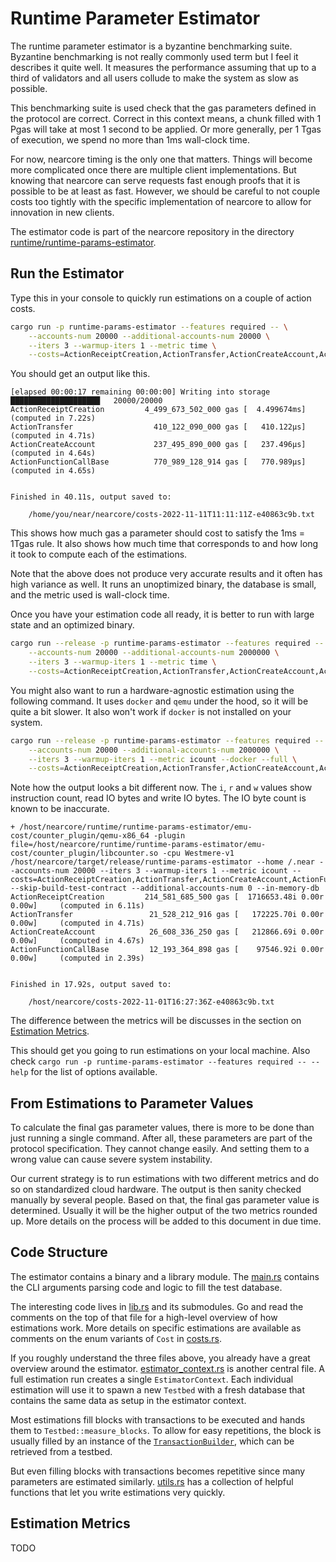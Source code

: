 # Runtime Parameter Estimator

The runtime parameter estimator is a byzantine benchmarking suite. Byzantine
benchmarking is not really commonly used term but I feel it describes it quite
well. It measures the performance assuming that up to a third of validators and
all users collude to make the system as slow as possible.

This benchmarking suite is used check that the gas parameters defined in the
protocol are correct. Correct in this context means, a chunk filled with 1 Pgas
will take at most 1 second to be applied. Or more generally, per 1 Tgas of
execution, we spend no more than 1ms wall-clock time. 

For now, nearcore timing is the only one that matters. Things will become more
complicated once there are multiple client implementations. But knowing that
nearcore can serve requests fast enough proofs that it is possible to be at
least as fast. However, we should be careful to not couple costs too tightly
with the specific implementation of nearcore to allow for innovation in new
clients.

The estimator code is part of the nearcore repository in the directory
[runtime/runtime-params-estimator](https://github.com/near/nearcore/tree/master/runtime/runtime-params-estimator).

## Run the Estimator

Type this in your console to quickly run estimations on a couple of action costs.

```bash
cargo run -p runtime-params-estimator --features required -- \
    --accounts-num 20000 --additional-accounts-num 20000 \
    --iters 3 --warmup-iters 1 --metric time \
    --costs=ActionReceiptCreation,ActionTransfer,ActionCreateAccount,ActionFunctionCallBase
```

You should get an output like this.

```
[elapsed 00:00:17 remaining 00:00:00] Writing into storage ████████████████████   20000/20000  
ActionReceiptCreation         4_499_673_502_000 gas [  4.499674ms]    (computed in 7.22s) 
ActionTransfer                  410_122_090_000 gas [   410.122µs]    (computed in 4.71s) 
ActionCreateAccount             237_495_890_000 gas [   237.496µs]    (computed in 4.64s) 
ActionFunctionCallBase          770_989_128_914 gas [   770.989µs]    (computed in 4.65s) 


Finished in 40.11s, output saved to:

    /home/you/near/nearcore/costs-2022-11-11T11:11:11Z-e40863c9b.txt
```

This shows how much gas a parameter should cost to satisfy the 1ms = 1Tgas rule.
It also shows how much time that corresponds to and how long it took to compute
each of the estimations.

Note that the above does not produce very accurate results and it often has high
variance as well. It runs an unoptimized binary, the database is small, and the
metric used is wall-clock time.

Once you have your estimation code all ready, it is better to run with large state and an optimized binary.

```bash
cargo run --release -p runtime-params-estimator --features required -- \
    --accounts-num 20000 --additional-accounts-num 2000000 \
    --iters 3 --warmup-iters 1 --metric time \
    --costs=ActionReceiptCreation,ActionTransfer,ActionCreateAccount,ActionFunctionCallBase
```

You might also want to run a hardware-agnostic estimation using the following
command. It uses `docker` and `qemu` under the hood, so it will be quite a bit
slower. It also won't work if `docker` is not installed on your system.


```bash
cargo run --release -p runtime-params-estimator --features required -- \
    --accounts-num 20000 --additional-accounts-num 2000000 \
    --iters 3 --warmup-iters 1 --metric icount --docker --full \
    --costs=ActionReceiptCreation,ActionTransfer,ActionCreateAccount,ActionFunctionCallBase
```

Note how the output looks a bit different now. The `i`, `r` and `w` values show
instruction count, read IO bytes and write IO bytes. The IO byte count is known
to be inaccurate.

```
+ /host/nearcore/runtime/runtime-params-estimator/emu-cost/counter_plugin/qemu-x86_64 -plugin file=/host/nearcore/runtime/runtime-params-estimator/emu-cost/counter_plugin/libcounter.so -cpu Westmere-v1 /host/nearcore/target/release/runtime-params-estimator --home /.near --accounts-num 20000 --iters 3 --warmup-iters 1 --metric icount --costs=ActionReceiptCreation,ActionTransfer,ActionCreateAccount,ActionFunctionCallBase --skip-build-test-contract --additional-accounts-num 0 --in-memory-db
ActionReceiptCreation         214_581_685_500 gas [  1716653.48i 0.00r 0.00w]     (computed in 6.11s) 
ActionTransfer                 21_528_212_916 gas [   172225.70i 0.00r 0.00w]     (computed in 4.71s) 
ActionCreateAccount            26_608_336_250 gas [   212866.69i 0.00r 0.00w]     (computed in 4.67s) 
ActionFunctionCallBase         12_193_364_898 gas [    97546.92i 0.00r 0.00w]     (computed in 2.39s) 


Finished in 17.92s, output saved to:

    /host/nearcore/costs-2022-11-01T16:27:36Z-e40863c9b.txt
```

The difference between the metrics will be discusses in the
section on [Estimation Metrics](#estimation-metrics).

This should get you going to run estimations on your local machine. Also check
`cargo run -p runtime-params-estimator --features required -- --help` for the
list of options available.

## From Estimations to Parameter Values

To calculate the final gas parameter values, there is more to be done than just
running a single command. After all, these parameters are part of the protocol
specification. They cannot change easily. And setting them to a wrong value can
cause severe system instability.

Our current strategy is to run estimations
with two different metrics and do so on standardized cloud hardware. The output
is then sanity checked manually by several people. Based on that, the final gas
parameter value is determined. Usually it will be the higher output of the two
metrics rounded up. More details on the process will be added to this document
in due time.

## Code Structure
The estimator contains a binary and a library module. The
[main.rs](https://github.com/near/nearcore/blob/e40863c9ba61a0de140c869583b2113358605771/runtime/runtime-params-estimator/src/main.rs)
contains the CLI arguments parsing code and logic to fill the test database.

The interesting code lives in
[lib.rs](https://github.com/near/nearcore/blob/e40863c9ba61a0de140c869583b2113358605771/runtime/runtime-params-estimator/src/lib.rs)
and its submodules. Go and read the comments on the top of that file for a
high-level overview of how estimations work. More details on specific
estimations are available as comments on the enum variants of `Cost` in
[costs.rs](https://github.com/near/nearcore/blob/e40863c9ba61a0de140c869583b2113358605771/runtime/runtime-params-estimator/src/cost.rs#L9).

If you roughly understand the three files above, you already have a great
overview around the estimator.
[estimator_context.rs](https://github.com/near/nearcore/blob/e40863c9ba61a0de140c869583b2113358605771/runtime/runtime-params-estimator/src/estimator_context.rs)
is another central file. A full estimation run creates a single
`EstimatorContext`. Each individual estimation will use it to spawn a new
`Testbed` with a fresh database that contains the same data as setup in the
estimator context.

Most estimations fill blocks with transactions to be executed and hands them to
`Testbed::measure_blocks`. To allow for easy repetitions, the block is usually
filled by an instance of the
[`TransactionBuilder`](https://github.com/near/nearcore/blob/e40863c9ba61a0de140c869583b2113358605771/runtime/runtime-params-estimator/src/transaction_builder.rs),
which can be retrieved from a testbed.

But even filling blocks with transactions becomes repetitive since many
parameters are estimated similarly.
[utils.rs](https://github.com/near/nearcore/blob/master/runtime/runtime-params-estimator/src/utils.rs)
has a collection of helpful functions that let you write estimations very
quickly.

## Estimation Metrics

TODO

<!-- TODO: how to add a new host function estimation -->
<!-- TODO: state of IO estimations -->
<!-- TODO: CE and Warehouse -->
<!-- TODO: ... -->